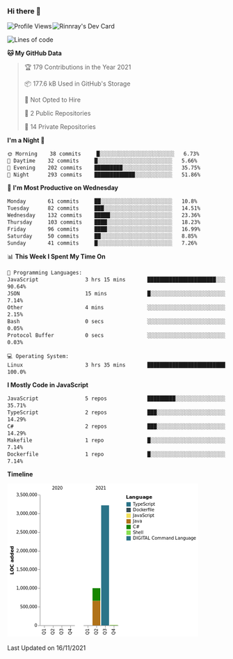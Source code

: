 ### Hi there 👋

<div align="left">
 <a href="https://app.daily.dev/Rinnray">
   <img 
        align="right"
        src="https://github.com/Rinnray/Rinnray/blob/main/devcard.svg" 
        width="400" 
        alt="Rinnray's Dev Card"/>
 </a>
</div>




<!--START_SECTION:waka-->
![Profile Views](http://img.shields.io/badge/Profile%20Views-1-blue)

![Lines of code](https://img.shields.io/badge/From%20Hello%20World%20I%27ve%20Written-4.2%20million%20lines%20of%20code-blue)

**🐱 My GitHub Data** 

> 🏆 179 Contributions in the Year 2021
 > 
> 📦 177.6 kB Used in GitHub's Storage 
 > 
> 🚫 Not Opted to Hire
 > 
> 📜 2 Public Repositories 
 > 
> 🔑 14 Private Repositories  
 > 
**I'm a Night 🦉** 

```text
🌞 Morning    38 commits     █░░░░░░░░░░░░░░░░░░░░░░░░   6.73% 
🌆 Daytime    32 commits     █░░░░░░░░░░░░░░░░░░░░░░░░   5.66% 
🌃 Evening    202 commits    █████████░░░░░░░░░░░░░░░░   35.75% 
🌙 Night      293 commits    █████████████░░░░░░░░░░░░   51.86%

```
📅 **I'm Most Productive on Wednesday** 

```text
Monday       61 commits     ██░░░░░░░░░░░░░░░░░░░░░░░   10.8% 
Tuesday      82 commits     ███░░░░░░░░░░░░░░░░░░░░░░   14.51% 
Wednesday    132 commits    █████░░░░░░░░░░░░░░░░░░░░   23.36% 
Thursday     103 commits    ████░░░░░░░░░░░░░░░░░░░░░   18.23% 
Friday       96 commits     ████░░░░░░░░░░░░░░░░░░░░░   16.99% 
Saturday     50 commits     ██░░░░░░░░░░░░░░░░░░░░░░░   8.85% 
Sunday       41 commits     █░░░░░░░░░░░░░░░░░░░░░░░░   7.26%

```


📊 **This Week I Spent My Time On** 

```text
💬 Programming Languages: 
JavaScript               3 hrs 15 mins       ██████████████████████░░░   90.64% 
JSON                     15 mins             █░░░░░░░░░░░░░░░░░░░░░░░░   7.14% 
Other                    4 mins              ░░░░░░░░░░░░░░░░░░░░░░░░░   2.15% 
Bash                     0 secs              ░░░░░░░░░░░░░░░░░░░░░░░░░   0.05% 
Protocol Buffer          0 secs              ░░░░░░░░░░░░░░░░░░░░░░░░░   0.03%

💻 Operating System: 
Linux                    3 hrs 35 mins       █████████████████████████   100.0%

```

**I Mostly Code in JavaScript** 

```text
JavaScript               5 repos             █████████░░░░░░░░░░░░░░░░   35.71% 
TypeScript               2 repos             ███░░░░░░░░░░░░░░░░░░░░░░   14.29% 
C#                       2 repos             ███░░░░░░░░░░░░░░░░░░░░░░   14.29% 
Makefile                 1 repo              █░░░░░░░░░░░░░░░░░░░░░░░░   7.14% 
Dockerfile               1 repo              █░░░░░░░░░░░░░░░░░░░░░░░░   7.14%

```


**Timeline**

![Chart not found](https://raw.githubusercontent.com/Rinnray/Rinnray/main/charts/bar_graph.png) 


 Last Updated on 16/11/2021
<!--END_SECTION:waka-->


<!--
**Rinnray/Rinnray** is a ✨ _special_ ✨ repository because its `README.md` (this file) appears on your GitHub profile.

Here are some ideas to get you started:

- 🔭 I’m currently working on ...
- 🌱 I’m currently learning ...
- 👯 I’m looking to collaborate on ...
- 🤔 I’m looking for help with ...
- 💬 Ask me about ...
- 📫 How to reach me: ...
- 😄 Pronouns: ...
- ⚡ Fun fact: ...
-->
